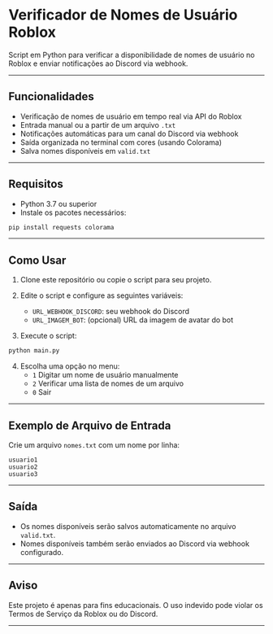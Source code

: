 # Verificador de Nomes de Usuário Roblox

Script em Python para verificar a disponibilidade de nomes de usuário no Roblox e enviar notificações ao Discord via webhook.

---

##  Funcionalidades

- Verificação de nomes de usuário em tempo real via API do Roblox
- Entrada manual ou a partir de um arquivo `.txt`
- Notificações automáticas para um canal do Discord via webhook
- Saída organizada no terminal com cores (usando Colorama)
- Salva nomes disponíveis em `valid.txt`

---

##  Requisitos

- Python 3.7 ou superior
- Instale os pacotes necessários:

```bash
pip install requests colorama
```

---

##  Como Usar

1. Clone este repositório ou copie o script para seu projeto.
2. Edite o script e configure as seguintes variáveis:
   - `URL_WEBHOOK_DISCORD`: seu webhook do Discord
   - `URL_IMAGEM_BOT`: (opcional) URL da imagem de avatar do bot

3. Execute o script:

```bash
python main.py
```

4. Escolha uma opção no menu:
   - `1` Digitar um nome de usuário manualmente
   - `2` Verificar uma lista de nomes de um arquivo
   - `0` Sair

---

##  Exemplo de Arquivo de Entrada

Crie um arquivo `nomes.txt` com um nome por linha:

```
usuario1
usuario2
usuario3
```

---

##  Saída

- Os nomes disponíveis serão salvos automaticamente no arquivo `valid.txt`.
- Nomes disponíveis também serão enviados ao Discord via webhook configurado.

---

##  Aviso

Este projeto é apenas para fins educacionais. O uso indevido pode violar os Termos de Serviço da Roblox ou do Discord.

---
